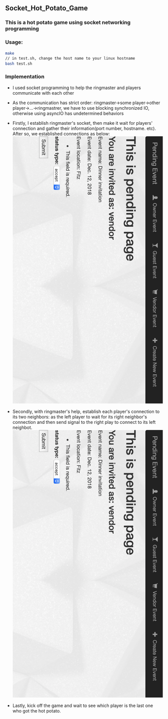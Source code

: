 ## Socket_Hot_Potato_Game
### This is a hot potato game using socket networking programming


### Usage:
```sh
make
// in test.sh, change the host name to your linux hostname
bash test.sh
```

### Implementation 
- I used socket programming to help the ringmaster and players communicate with each other

- As the communication has strict order: ringmaster->some player->other player->...->ringmastrer, we have to use blocking synchronized IO, otherwise using asyncIO has undetermined behaviors

- Firstly, I establish ringmaster's socket, then make it wait for players' connection and gather their information(port number, hostname. etc). After so, we established connections as below:
![alt text](https://github.com/Alanlande/RSVP_WebApp/blob/master/sample2_pending_page.png "The main pending page")

- Secondly, with ringmaster's help, establish each player's connection to its two neighbors: as the left player to wait for its right neighbor's connection and then send signal to the right play to connect to its left neighbot. 
![alt text](https://github.com/Alanlande/RSVP_WebApp/blob/master/sample2_pending_page.png "The main pending page")

- Lastly, kick off the game and wait to see which player is the last one who got the hot potato.

